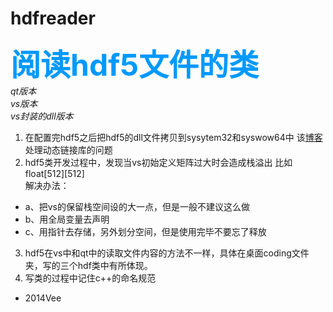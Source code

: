 # hdfreader
**<font color=#0099ff size= 72>阅读hdf5文件的类</font>**   
*qt版本*  
*vs版本*  
*vs封装的dll版本*   
1. 在配置完hdf5之后把hdf5的dll文件拷贝到sysytem32和syswow64中
该[博客](https://blog.csdn.net/hou09tian/article/details/72777922?utm_source=blogxgwz0)处理动态链接库的问题
2. hdf5类开发过程中，发现当vs初始定义矩阵过大时会造成栈溢出
比如float[512][512]  
解决办法：  
* a、把vs的保留栈空间设的大一点，但是一般不建议这么做  
* b、用全局变量去声明  
*  c、用指针去存储，另外划分空间，但是使用完毕不要忘了释放  
3. hdf5在vs中和qt中的读取文件内容的方法不一样，具体在桌面coding文件夹，写的三个hdf类中有所体现。
4. 写类的过程中记住c++的命名规范
* 2014Vee
